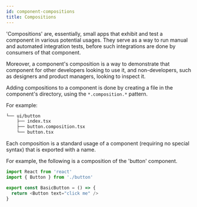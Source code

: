 ```yaml
---
id: component-compositions
title: Compositions
---
```


'Compositions' are, essentially, small apps that exhibit and test a component in various potential usages.
They serve as a way to run manual and automated integration tests, before such integrations are done by consumers of that component.

Moreover, a component's composition is a way to demonstrate that component for other developers looking to use it, and non-developers, such as designers and product managers, looking to inspect it.

Adding compositions to a component is done by creating a file in the component's directory, using the `*.composition.*` pattern.

For example:

```bash {3}
└── ui/button
    ├── index.tsx
    ├── button.composition.tsx
    └── button.tsx
```

Each composition is a standard usage of a component (requiring no special syntax) that is exported with a name.

For example, the following is a composition of the 'button' component.

```js
import React from 'react'
import { Button } from './button'

export const BasicButton = () => {
  return <Button text="click me" />
}
```

